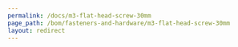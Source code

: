 ```yaml
---
permalink: /docs/m3-flat-head-screw-30mm
page_path: /bom/fasteners-and-hardware/m3-flat-head-screw-30mm
layout: redirect
---
```

